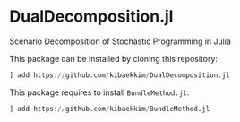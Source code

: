 # DualDecomposition.jl
Scenario Decomposition of Stochastic Programming in Julia

This package can be installed by cloning this repository:
```julia
] add https://github.com/kibaekkim/DualDecomposition.jl
```

This package requires to install `BundleMethod.jl`:
```julia
] add https://github.com/kibaekkim/BundleMethod.jl
```
